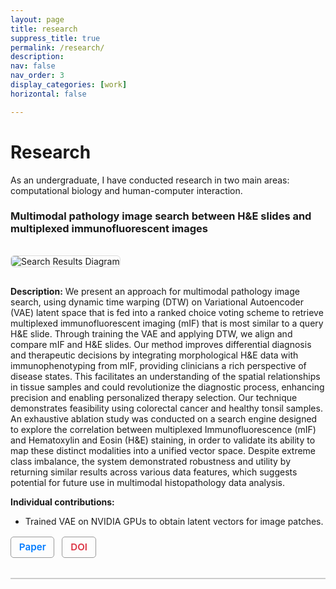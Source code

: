 ```yaml
---
layout: page
title: research
suppress_title: true
permalink: /research/
description: 
nav: false
nav_order: 3
display_categories: [work]
horizontal: false

---
```

<style>
  h1.page-title {
    display: none;
  }
</style>
<!-- Custom layout: HTML only -->

<style>
  .project-section {
    margin-bottom: 3rem;
    border-bottom: 2px solid #ccc;
    padding-bottom: 2rem;
  }
  .project-section h2 {
    color: #a60000;
    border-bottom: 2px solid #a60000;
    padding-bottom: 0.5rem;
  }
  .project-section img {
    max-width: 100%;
    margin: 1rem 0;
    border: 1px solid #ddd;
    border-radius: 6px;
  }
  .btn-container {
    margin-top: 1rem;
  }
  .btn-container a {
    display: inline-block;
    margin-right: 0.5rem;
    padding: 0.4rem 0.8rem;
    border: 1px solid #999;
    border-radius: 5px;
    text-decoration: none;
    font-weight: 600;
    font-size: 0.95rem;
  }
  .btn-outline-primary {
    color: #007bff;
    border-color: #007bff;
  }
  .btn-outline-danger {
    color: #dc3545;
    border-color: #dc3545;
  }
</style>

<h1>Research</h1>


<p>As an undergraduate, I have conducted research in two main areas: computational biology and human-computer interaction.</p>

<div class="project-section">

  <h3>Multimodal pathology image search between H&E slides and multiplexed immunofluorescent images </h3>

  <img src="/assets/img/publication_preview/multimodal.png" alt="Search Results Diagram">

  <p><strong>Description:</strong> We present an approach for multimodal pathology image search, using dynamic time warping (DTW) on Variational Autoencoder (VAE) latent space that is fed into a ranked choice voting scheme to retrieve multiplexed immunofluorescent imaging (mIF) that is most similar to a query H&E slide. Through training the VAE and applying DTW, we align and compare mIF and H&E slides. Our method improves differential diagnosis and therapeutic decisions by integrating morphological H&E data with immunophenotyping from mIF, providing clinicians a rich perspective of disease states. This facilitates an understanding of the spatial relationships in tissue samples and could revolutionize the diagnostic process, enhancing precision and enabling personalized therapy selection. Our technique demonstrates feasibility using colorectal cancer and healthy tonsil samples. An exhaustive ablation study was conducted on a search engine designed to explore the correlation between multiplexed Immunofluorescence (mIF) and Hematoxylin and Eosin (H&E) staining, in order to validate its ability to map these distinct modalities into a unified vector space. Despite extreme class imbalance, the system demonstrated robustness and utility by returning similar results across various data features, which suggests potential for future use in multimodal histopathology data analysis.</p>

  <p><strong>Individual contributions:</strong></p>
  <ul>
    <li>Trained VAE on NVIDIA GPUs to obtain latent vectors for image patches.</li>
  </ul>

  <div class="btn-container">
    <a class="btn-outline-primary" href="/assets/papers/ppg-paper.pdf" target="_blank">Paper</a>
    <a class="btn-outline-danger" href="https://doi.org/10.xxxxx" target="_blank">DOI</a>
  </div>
</div>
